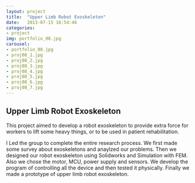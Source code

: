 ```yaml
---
layout: project
title:  "Upper Limb Robot Exoskeleton"
date:   2013-07-15 16:54:46
categories:
- project
img: portfolio_08.jpg
carousel:
- portfolio_08.jpg
- proj08_1.jpg
- proj08_2.jpg
- proj08_3.jpg
- proj08_4.jpg
- proj08_5.jpg
- proj08_6.jpg
- proj08_7.jpg
---
```

Upper Limb Robot Exoskeleton
-----------------
This project aimed to develop a robot exoskeleton to provide extra force for workers to lift some heavy things, or to be used in patient rehabilitation.

I Led the group to complete the entire research process. We first made some survey about exoskeletons and anaylzed our problems. Then we designed our robot exoskeleton using Solidworks and Simulation with FEM. Also we chose the motor, MCU, power supply and sensors. We develop the program of controlling all the device and then tested it physically. Finally we made a prototype of upper limb robot exoskeleton.